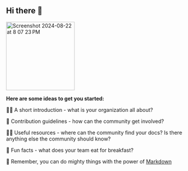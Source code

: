 ## Hi there 👋

<img width="187" alt="Screenshot 2024-08-22 at 8 07 23 PM" src="https://github.com/user-attachments/assets/46929f01-b093-457f-9d4b-0124b0f3ebc8">


**Here are some ideas to get you started:**

🙋‍♀️ A short introduction - what is your organization all about?

🌈 Contribution guidelines - how can the community get involved?

👩‍💻 Useful resources - where can the community find your docs? Is there anything else the community should know?

🍿 Fun facts - what does your team eat for breakfast?

🧙 Remember, you can do mighty things with the power of [Markdown](https://docs.github.com/github/writing-on-github/getting-started-with-writing-and-formatting-on-github/basic-writing-and-formatting-syntax)

